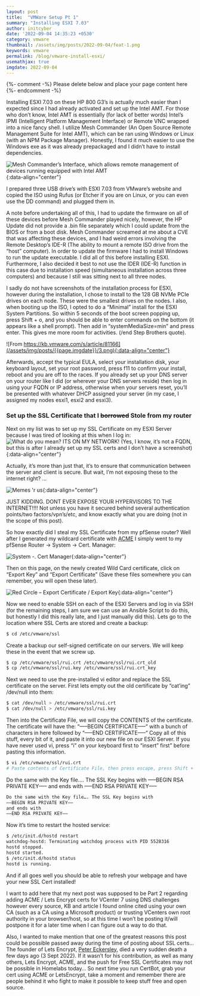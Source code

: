 ```yaml
---
layout: post
title:  "VMWare Setup Pt 1"
summary: "Installing ESXI 7.03"
author: initcyber
date: '2022-09-04 14:35:23 +0530'
category: vmware
thumbnail: /assets/img/posts/2022-09-04/feat-1.png
keywords: vmware
permalink: /blog/vmware-install-esxi/
usemathjax: true
imgdate: 2022-09-04
---
```


{%- comment -%} Please delete below and place your page content here {%- endcomment -%}

Installing ESXI 7.03 on these HP 800 G3’s is actually much easier than I expected since I had already activated and set up the Intel AMT. For those who don’t know, Intel AMT is essentially (for lack of better words) Intel’s IPMI (Intelligent Platform Management Interface) or Remote VNC wrapped into a nice fancy shell. I utilize Mesh Commander (An Open Source Remote Management Suite for Intel AMT), which can be ran using Windows or Linux (with an NPM Package Manager). Honestly, I found it much easier to use the Windows exe as it was already prepackaged and I didn’t have to install dependencies.

![Mesh Commander’s Interface, which allows remote management of devices running equipped with Intel AMT](/assets/img/posts/{{page.imgdate}}/2.png){:data-align="center"}

I prepared three USB drive’s with ESXI 7.03 from VMware’s website and copied the ISO using Rufus (or Etcher if you are on Linux, or you can even use the DD command) and plugged them in.

A note before undertaking all of this, I had to update the firmware on all of these devices before Mesh Commander played nicely, however, the HP Update did not provide a .bin file separately which I could update from the BIOS or from a boot disk. Mesh Commander screamed at me about a CVE that was affecting these devices, and I had weird errors involving the Remote Desktop’s IDE-R (The ability to mount a remote ISO drive from the “host” computer). In order to update the firmware I had to install Windows to run the update executable. I did all of this before installing ESXI. Furthermore, I also decided it best to not use the IDER (IDE-R) function in this case due to installation speed (simultaneous installation across three computers) and because I still was sitting next to all three nodes.

I sadly do not have screenshots of the installation process for ESXI, however during the installation, I chose to install to the 128 GB NVMe PCIe drives on each node. These were the smallest drives on the nodes. I also, when booting up the ISO, I opted to do a “Minimal” install for the ESXI System Partitions. So within 5 seconds of the boot screen popping up, press Shift + o, and you should be able to enter commands on the bottom (it appears like a shell prompt). Then add in “systemMediaSize=min” and press enter. This gives me more room for activities. (/end Step Brothers quote).

![From https://kb.vmware.com/s/article/81166](/assets/img/posts/{{page.imgdate}}/3.png){:data-align="center"}

Afterwards, accept the typical EULA, select your installation disk, your keyboard layout, set your root password, press f11 to confirm your install, reboot and you are off to the races. If you already set up your DNS server on your router like I did (or wherever your DNS servers reside) then log in using your FQDN or IP address, otherwise when your servers reset, you’ll be presented with whatever DHCP assigned your server (in my case, I assigned my nodes esxi1, esxi2 and esxi3).

### Set up the SSL Certificate that I <s>borrowed</s> Stole from my router

Next on my list was to set up my SSL Certificate on my ESXI Server because I was tired of looking at this when I log in:
![What do you mean? ITS ON MY NETWORK! (Yes, I know, it’s not a FQDN, but this is after I already set up my SSL certs and I don’t have a screenshot)](/assets/img/posts/{{page.imgdate}}/4.png){:data-align="center"}

Actually, it’s more than just that, it’s to ensure that communication between the server and client is secure. But wait, I’m not exposing these to the internet right? …

![Memes 'r us](/assets/img/posts/{{page.imgdate}}/5.png){:data-align="center"}

JUST KIDDING. DONT EVER EXPOSE YOUR HYPERVISORS TO THE INTERNET!!!! Not unless you have it secured behind several authentication points/two factors/vpn’s/etc, and know exactly what you are doing (not in the scope of this post).

So how exactly did I steal my SSL Certificate from my pfSense router? Well after I generated my wildcard certificate with [ACME](https://docs.netgate.com/pfsense/en/latest/packages/acme/index.html) I simply went to my pfSense Router -> System -> Cert. Manager:

![System -. Cert Manager](/assets/img/posts/{{page.imgdate}}/6.png){:data-align="center"}

Then on this page, on the newly created Wild Card certificate, click on “Export Key” and “Export Certificate” (Save these files somewhere you can remember, you will open these later).

![Red Circle – Export Certificate / Export Key](/assets/img/posts/{{page.imgdate}}/7.png){:data-align="center"}

Now we need to enable SSH on each of the ESXI Servers and log in via SSH (for the remaining steps, I am sure we can use an Ansible Script to do this, but honestly I did this really late, and I just manually did this). Lets go to the location where SSL Certs are stored and create a backup:

```bash
$ cd /etc/vmware/ssl
```
Create a backup our self-signed certificate on our servers. We will keep these in the event that we screw up.

```bash
$ cp /etc/vmware/ssl/rui.crt /etc/vmware/ssl/rui.crt_old
$ cp /etc/vmware/ssl/rui.key /etc/vmware/ssl/rui.crt_key
```
Next we need to use the pre-installed vi editor and replace the SSL certificate on the server. First lets empty out the old certificate by “cat’ing” /dev/null into them:
```bash
$ cat /dev/null > /etc/vmware/ssl/rui.crt
$ cat /dev/null > /etc/vmware/ssl/rui.key
```
Then into the Certificate File, we will copy the CONTENTS of the certificate. The certificate will have the:
“—–BEGIN CERTIFICATE—–“
with a bunch of characters in here followed by
“—–END CERTIFICATE—–“
Copy all of this stuff, every bit of it, and paste it into our new file on our ESXI Server. If you have never used vi, press “i” on your keyboard first to “insert” first” before pasting this information.

```bash
$ vi /etc/vmware/ssl/rui.crt
# Paste contents of Certificate File, then press escape, press Shift + ":" and type wq! to Write and Quit and confirm to exit VI.
```
Do the same with the Key file…. The SSL Key begins with
—–BEGIN RSA PRIVATE KEY—–
and ends with
—–END RSA PRIVATE KEY—–
```bash
Do the same with the Key file…. The SSL Key begins with
—–BEGIN RSA PRIVATE KEY—–
and ends with
—–END RSA PRIVATE KEY—–
```
Now it’s time to restart the hosted service:
```bash
$ /etc/init.d/hostd restart
watchdog-hostd: Terminating watchdog process with PID 5528316
hostd stopped.
hostd started.
$ /etc/init.d/hostd status
hostd is running.
```

And if all goes well you should be able to refresh your webpage and have your new SSL Cert installed!

I want to add here that my next post was supposed to be Part 2 regarding adding ACME / Lets Encrypt certs for VCenter 7 using DNS challenges however every source, KB and article I found online cited using your own CA (such as a CA using a Microsoft product) or trusting VCenters own root authority in your browser/host, so at this time I won’t be posting it/will postpone it for a later time when I can figure out a way to do that.

Also, I wanted to make mention that one of the greatest reasons this post could be possible passed away during the time of posting about SSL certs… The founder of Lets Encrypt, [Peter Eckersley](https://www.thetechoutlook.com/news/current-affairs/peter-eckersley-the-founder-of-lets-encrypt-has-left-the-tech-industry-in-tears/), died a very sudden death a few days ago (3 Sept 2022). If it wasn’t for his contribution, as well as many others, Lets Encrypt, ACME, and the push for Free SSL Certificates may not be possible in Homelabs today… So next time you run CertBot, grab your cert using ACME or LetsEncrypt, take a moment and remember there are people behind it who fight to make it possible to keep stuff free and open source.


